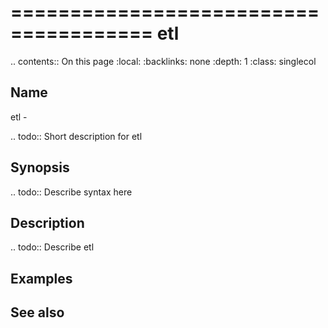 

======================================
etl
======================================

.. contents:: On this page
    :local:
    :backlinks: none
    :depth: 1
    :class: singlecol

Name
----
etl - 

.. todo::
    Short description for etl

Synopsis
--------
.. todo::
   Describe syntax here

Description
-----------
.. todo::
    Describe etl

Examples
--------

See also
--------

